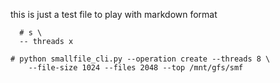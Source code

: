 this is just a test file to play with markdown format

      # s \
      -- threads x

    # python smallfile_cli.py --operation create --threads 8 \   
        --file-size 1024 --files 2048 --top /mnt/gfs/smf


